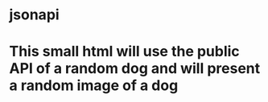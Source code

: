 # jsonapi
# This small html will use the public API of a random dog and will present a random image of a dog
